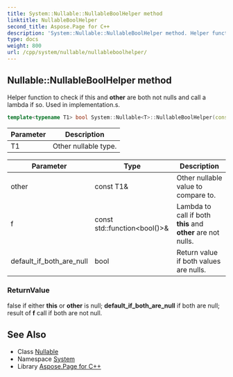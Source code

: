 ```yaml
---
title: System::Nullable::NullableBoolHelper method
linktitle: NullableBoolHelper
second_title: Aspose.Page for C++
description: 'System::Nullable::NullableBoolHelper method. Helper function to check if this and other are both not nulls and call a lambda if so. Used in implementation.s in C++.'
type: docs
weight: 800
url: /cpp/system/nullable/nullableboolhelper/
---
```

## Nullable::NullableBoolHelper method


Helper function to check if this and **other** are both not nulls and call a lambda if so. Used in implementation.s.

```cpp
template<typename T1> bool System::Nullable<T>::NullableBoolHelper(const T1 &other, const std::function<bool()> &f, bool default_if_both_are_null=false) const
```


| Parameter | Description |
| --- | --- |
| T1 | Other nullable type. |

| Parameter | Type | Description |
| --- | --- | --- |
| other | const T1\& | Other nullable value to compare to. |
| f | const std::function\<bool()>\& | Lambda to call if both **this** and **other** are not nulls. |
| default_if_both_are_null | bool | Return value if both values are nulls. |

### ReturnValue

false if either **this** or **other** is null; **default_if_both_are_null** if both are null; result of **f** call if both are not null.

## See Also

* Class [Nullable](../)
* Namespace [System](../../)
* Library [Aspose.Page for C++](../../../)
